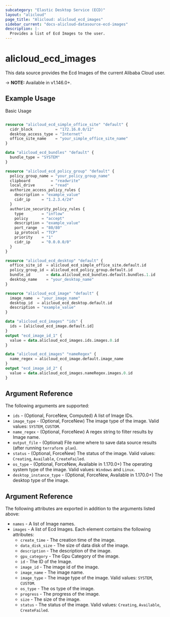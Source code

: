 ```yaml
---
subcategory: "Elastic Desktop Service (ECD)"
layout: "alicloud"
page_title: "Alicloud: alicloud_ecd_images"
sidebar_current: "docs-alicloud-datasource-ecd-images"
description: |-
  Provides a list of Ecd Images to the user.
---
```


# alicloud\_ecd\_images

This data source provides the Ecd Images of the current Alibaba Cloud user.

-> **NOTE:** Available in v1.146.0+.

## Example Usage

Basic Usage

```terraform

resource "alicloud_ecd_simple_office_site" "default" {
  cidr_block          = "172.16.0.0/12"
  desktop_access_type = "Internet"
  office_site_name    = "your_simple_office_site_name"
}

data "alicloud_ecd_bundles" "default" {
  bundle_type = "SYSTEM"
}

resource "alicloud_ecd_policy_group" "default" {
  policy_group_name = "your_policy_group_name"
  clipboard         = "readwrite"
  local_drive       = "read"
  authorize_access_policy_rules {
    description = "example_value"
    cidr_ip     = "1.2.3.4/24"
  }
  authorize_security_policy_rules {
    type        = "inflow"
    policy      = "accept"
    description = "example_value"
    port_range  = "80/80"
    ip_protocol = "TCP"
    priority    = "1"
    cidr_ip     = "0.0.0.0/0"
  }
}

resource "alicloud_ecd_desktop" "default" {
  office_site_id  = alicloud_ecd_simple_office_site.default.id
  policy_group_id = alicloud_ecd_policy_group.default.id
  bundle_id       = data.alicloud_ecd_bundles.default.bundles.1.id
  desktop_name    = "your_desktop_name"
}

resource "alicloud_ecd_image" "default" {
  image_name  = "your_image_name"
  desktop_id  = alicloud_ecd_desktop.default.id
  description = "example_value"
}

data "alicloud_ecd_images" "ids" {
  ids = [alicloud_ecd_image.default.id]
}
output "ecd_image_id_1" {
  value = data.alicloud_ecd_images.ids.images.0.id
}

data "alicloud_ecd_images" "nameRegex" {
  name_regex = alicloud_ecd_image.default.image_name
}
output "ecd_image_id_2" {
  value = data.alicloud_ecd_images.nameRegex.images.0.id
}
```

## Argument Reference

The following arguments are supported:


* `ids` - (Optional, ForceNew, Computed)  A list of Image IDs.
* `image_type` - (Optional, ForceNew) The image type of the image. Valid values: `SYSTEM`, `CUSTOM`.
* `name_regex` - (Optional, ForceNew) A regex string to filter results by Image name.
* `output_file` - (Optional) File name where to save data source results (after running `terraform plan`).
* `status` - (Optional, ForceNew) The status of the image. Valid values: `Creating`, `Available`, `CreateFailed`.
* `os_type` - (Optional, ForceNew, Available in 1.170.0+) The operating system type of the image. Valid values: `Windows` and `Linux`.
* `desktop_instance_type` - (Optional, ForceNew, Available in 1.170.0+) The desktop type of the image.

## Argument Reference

The following attributes are exported in addition to the arguments listed above:

* `names` - A list of Image names.
* `images` - A list of Ecd Images. Each element contains the following attributes:
	* `create_time` - The creation time of the image.
	* `data_disk_size` - The size of data disk of the image.
	* `description` - The description of the image.
	* `gpu_category` - The Gpu Category of the image.
	* `id` - The ID of the Image.
	* `image_id` - The image id of the image.
	* `image_name` - The image name.
	* `image_type` - The image type of the image. Valid values: `SYSTEM`, `CUSTOM`.
	* `os_type` - The os type of the image.
	* `progress` - The progress of the image.
	* `size` - The size of the image.
	* `status` - The status of the image. Valid values: `Creating`, `Available`, `CreateFailed`.